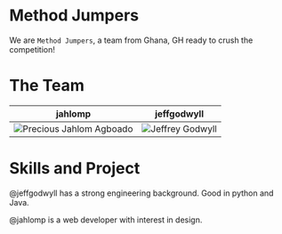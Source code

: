 Method Jumpers
==============

We are `Method Jumpers`, a team from Ghana, GH ready to crush the competition!

The Team
========
| jahlomp | jeffgodwyll 
|--- |---
| ![Precious Jahlom Agboado](https://avatars2.githubusercontent.com/u/4746511?v=3&s=300) | ![Jeffrey Godwyll](https://avatars1.githubusercontent.com/u/3064893?v=3&s=300)

Skills and Project
==================
@jeffgodwyll has a strong engineering background. Good in python and Java.

@jahlomp is a web developer with interest in design.

